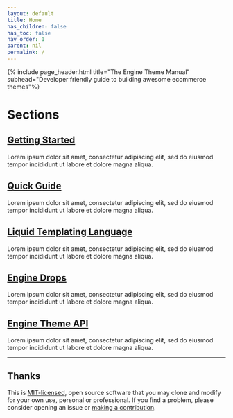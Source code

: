 ```yaml
---
layout: default
title: Home
has_children: false
has_toc: false
nav_order: 1
parent: nil
permalink: /
---
```


[license_url]: https://github.com/enginecommerce/flight_manual/blob/master/LICENSE
[code_of_conduct_link]: /flight_manual/engineering/guides/code-of-conduct.html

{% include page_header.html title="The Engine Theme Manual" subhead="Developer friendly guide to building awesome ecommerce themes"%}

# Sections

## [Getting Started]()

Lorem ipsum dolor sit amet, consectetur adipiscing elit, sed do eiusmod tempor incididunt ut labore et dolore magna aliqua.

## [Quick Guide]()

Lorem ipsum dolor sit amet, consectetur adipiscing elit, sed do eiusmod tempor incididunt ut labore et dolore magna aliqua.

## [Liquid Templating Language]()

Lorem ipsum dolor sit amet, consectetur adipiscing elit, sed do eiusmod tempor incididunt ut labore et dolore magna aliqua.

## [Engine Drops]()

Lorem ipsum dolor sit amet, consectetur adipiscing elit, sed do eiusmod tempor incididunt ut labore et dolore magna aliqua.

## [Engine Theme API]()

Lorem ipsum dolor sit amet, consectetur adipiscing elit, sed do eiusmod tempor incididunt ut labore et dolore magna aliqua.

---

## Thanks

This is [MIT-licensed](license_url), open source software that you may clone and modify for your own use, personal or professional. If you find a problem, please consider opening an issue or [making a contribution][code_of_conduct_link].
